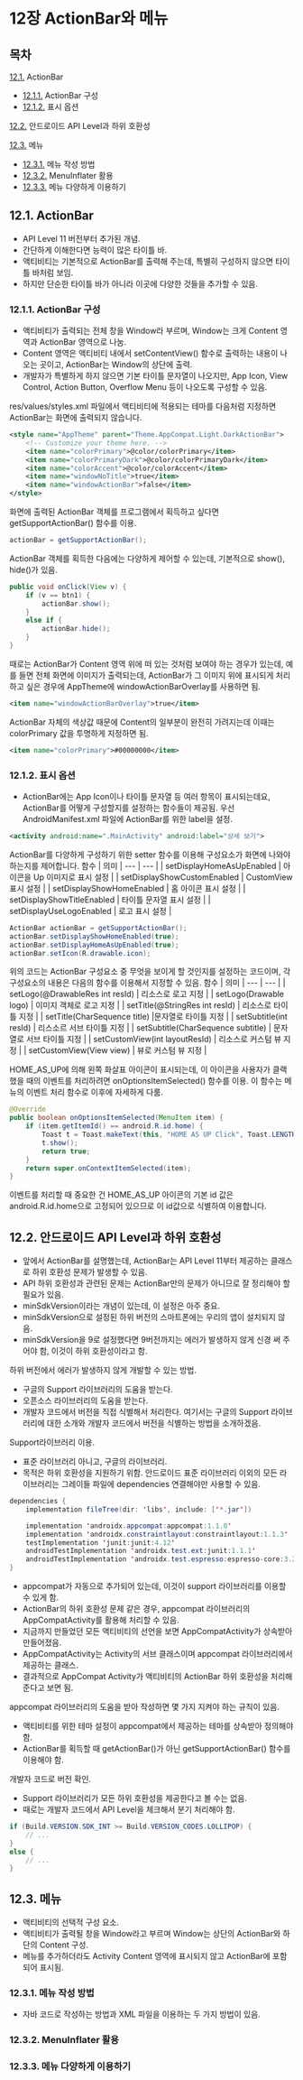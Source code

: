 # 12장 ActionBar와 메뉴
## 목차
[12.1.](#121-ActionBar) ActionBar
  - [12.1.1.](#1211-ActionBar-구성) ActionBar 구성
  - [12.1.2.](#1212-표시-옵션) 표시 옵션
  
[12.2.](#122-안드로이드-API-Level과-하위-호환성) 안드로이드 API Level과 하위 호환성
  
[12.3.](#123-메뉴) 메뉴
  - [12.3.1.](#1231-메뉴-작성-방법) 메뉴 작성 방법
  - [12.3.2.](#1232-MenuInflater-활용) MenuInflater 활용
  - [12.3.3.](#1233-메뉴-다양하게-이용하기) 메뉴 다양하게 이용하기


## 12.1. ActionBar
- API Level 11 버전부터 추가된 개념.
- 간단하게 이해한다면 능력이 많은 타이틀 바.
- 액티비티는 기본적으로 ActionBar를 출력해 주는데, 특별히 구성하지 않으면 타이틀 바처럼 보임.
- 하지만 단순한 타이틀 바가 아니라 이곳에 다양한 것들을 추가할 수 있음.

### 12.1.1. ActionBar 구성
- 액티비티가 출력되는 전체 창을 Window라 부르며, Window는 크게 Content 영역과 ActionBar 영역으로 나눔.
- Content 영역은 액티비티 내에서 setContentView() 함수로 출력하는 내용이 나오는 곳이고, ActionBar는 Window의 상단에 출력.
- 개발자가 특별하게 하지 않으면 기본 타이틀 문자열이 나오지만, App Icon, View Control, Action Button, Overflow Menu 등이 나오도록 구성할 수 있음.


res/values/styles.xml 파일에서 액티비티에 적용되는 테마를 다음처럼 지정하면 ActionBar는 화면에 출력되지 않습니다.
```xml
<style name="AppTheme" parent="Theme.AppCompat.Light.DarkActionBar">
    <!-- Customize your theme here. -->
    <item name="colorPrimary">@color/colorPrimary</item>
    <item name="colorPrimaryDark">@color/colorPrimaryDark</item>
    <item name="colorAccent">@color/colorAccent</item>
    <item name="windowNoTitle">true</item>
    <item name="windowActionBar">false</item>
</style>
```


화면에 출력된 ActionBar 객체를 프로그램에서 획득하고 싶다면 getSupportActionBar() 함수를 이용.
```java
actionBar = getSupportActionBar();
```
ActionBar 객체를 획득한 다음에는 다양하게 제어할 수 있는데, 기본적으로 show(), hide()가 있음.
```java
public void onClick(View v) {
    if (v == btn1) {
        actionBar.show();
    }
    else if {
        actionBar.hide();
    }
}
```
때로는 ActionBar가 Content 영역 위에 떠 있는 것처럼 보여야 하는 경우가 있는데, 예를 들면 전체 화면에 이미지가 출력되는데, ActionBar가 그 이미지 위에 표시되게 처리하고 싶은 경우에 AppTheme에 windowActionBarOverlay를 사용하면 됨.
```xml
<item name="windowActionBarOverlay">true</item>
```
ActionBar 자체의 색상값 때문에 Content의 일부분이 완전히 가려지는데 이때는 colorPrimary 값을 투명하게 지정하면 됨.
```xml
<item name="colorPrimary">#00000000</item>
```

### 12.1.2. 표시 옵션
- ActionBar에는 App Icon이나 타이틀 문자열 등 여러 항목이 표시되는데요, ActionBar를 어떻게 구성할지를 설정하는 함수들이 제공됨.
우선 AndroidManifest.xml 파일에 ActionBar를 위한 label을 설정.
```xml
<activity android:name=".MainActivity" android:label="상세 보기">
```

ActionBar를 다양하게 구성하기 위한 setter 함수를 이용해 구성요소가 화면에 나와야 하는지를 제어합니다.
함수 | 의미
| --- | --- |
| setDisplayHomeAsUpEnabled | 아이콘을 Up 이미지로 표시 설정 |
| setDisplayShowCustomEnabled | CustomView 표시 설정 |
| setDisplayShowHomeEnabled | 홈 아이콘 표시 설정 |
| setDisplayShowTitleEnabled | 타이틀 문자열 표시 설정 |
| setDisplayUseLogoEnabled | 로고 표시 설정 |
```java
ActionBar actionBar = getSupportActionBar();
actionBar.setDisplayShowHomeEnabled(true);
actionBar.setDisplayHomeAsUpEnabled(true);
actionBar.setIcon(R.drawable.icon);
```
위의 코드는 ActionBar 구성요소 중 무엇을 보이게 할 것인지를 설정하는 코드이며, 각 구성요소의 내용은 다음의 함수를 이용해서 지정할 수 있음.
함수 | 의미
| --- | --- |
| setLogo(@DrawableRes int resId) | 리소스로 로고 지정 |
| setLogo(Drawable logo) | 이미지 객체로 로고 지정 |
| setTitle(@StringRes int resId) | 리소스로 타이틀 지정 |
| setTitle(CharSequence title) |문자열로 타이틀 지정 |
| setSubtitle(int resId) | 리스소르 서브 타이틀 지정 |
| setSubtitle(CharSequence subtitle) | 문자열로 서브 타이틀 지정 |
| setCustomView(int layoutResId) | 리소스로 커스텀 뷰 지정 |
| setCustomView(View view) | 뷰로 커스텀 뷰 지정 |


HOME_AS_UP에 의해 왼쪽 화살표 아이콘이 표시되는데, 이 아이콘을 사용자가 클랙했을 때의 이벤트를 처리하려면 onOptionsItemSelected() 함수를 이용. 이 함수는 메뉴의 이벤트 처리 함수로 이후에 자세하게 다룸.
```java
@Override
public boolean onOptionsItemSelected(MenuItem item) {
    if (item.getItemId() == android.R.id.home) {
        Toast t = Toast.makeText(this, "HOME AS UP Click", Toast.LENGTH_SHORT);
        t.show();
        return true;
    }
    return super.onContextItemSelected(item);
}
```
이벤트를 처리할 때 중요한 건 HOME_AS_UP 아이콘의 기본 id 값은 android.R.id.home으로 고정되어 있으므로 이 id값으로 식별하여 이용합니다.


## 12.2. 안드로이드 API Level과 하위 호환성
- 앞에서 ActionBar를 설명했는데, ActionBar는 API Level 11부터 제공하는 클래스로 하위 호환성 문제가 발생할 수 있음.
- API 하위 호환성과 관련된 문제는 ActionBar만의 문제가 아니므로 잘 정리해야 할 필요가 있음.
- minSdkVersion이라는 개념이 있는데, 이 설정은 아주 중요.
- minSdkVersion으로 설정된 하위 버전의 스마트폰에는 우리의 앱이 설치되지 않음.
- minSdkVersion을 9로 설정했다면 9버전까지는 에러가 발생하지 않게 신경 써 주어야 함, 이것이 하위 호환성이라고 함.

하위 버전에서 에러가 발생하지 않게 개발할 수 있는 방법.
- 구글의 Support 라이브러리의 도움을 받는다.
- 오픈소스 라이브러리의 도움을 받는다.
- 개발자 코드에서 버전을 직접 식별해서 처리한다.
여기서는 구글의 Support 라이브러리에 대한 소개와 개발자 코드에서 버전을 식별하는 방법을 소개하겠음.


Support라이브러리 이용.
- 표준 라이브러리 아니고, 구글의 라이브러리.
- 목적은 하위 호환성을 지원하기 위함.
안드로이드 표준 라이브러리 이외의 모든 라이브러리는 그레이들 파일에 dependencies 연결해야만 사용할 수 있음.
```java
dependencies {
    implementation fileTree(dir: 'libs', include: ['*.jar'])

    implementation 'androidx.appcompat:appcompat:1.1.0'
    implementation 'androidx.constraintlayout:constraintlayout:1.1.3'
    testImplementation 'junit:junit:4.12'
    androidTestImplementation 'androidx.test.ext:junit:1.1.1'
    androidTestImplementation 'androidx.test.espresso:espresso-core:3.2.0'
}
```
- appcompat가 자동으로 추가되어 있는데, 이것이 support 라이브러리를 이용할 수 있게 함.
- ActionBar의 하위 호환성 문제 같은 경우, appcompat 라이브러리의 AppCompatActivity를 활용해 처리할 수 있음.
- 지금까지 만들었던 모든 액티비티의 선언을 보면 AppCompatActivity가 상속받아 만들어졌음.
- AppCompatActivity는 Activity의 서브 클래스이며 appcompat 라이브러리에서 제공하는 클래스.
- 결과적으로 AppCompat Activity가 액티비티의 ActionBar 하위 호환성을 처리해 준다고 보면 됨.

appcompat 라이브러리의 도움을 받아 작성하면 몇 가지 지켜야 하는 규칙이 있음.
- 액티비티를 위한 테마 설정이 appcompat에서 제공하는 테마를 상속받아 정의해야 함.
- ActionBar를 획득할 때 getActionBar()가 아닌 getSupportActionBar() 함수를 이용해야 함.

개발자 코드로 버전 확인.
- Support 라이브러리가 모든 하위 호환성을 제공한다고 볼 수는 없음.
- 때로는 개발자 코드에서 API Level을 체크해서 분기 처리해야 함.
```java
if (Build.VERSION.SDK_INT >= Build.VERSION_CODES.LOLLIPOP) {
    // ...
}
else {
    // ...
}
```


## 12.3. 메뉴
- 액티비티의 선택적 구성 요소.
- 액티비티가 출력될 창을 Window라고 부르며 Window는 상단의 ActionBar와 하단의 Content 구성.
- 메뉴를 추가하더라도 Activity Content 영역에 표시되지 않고 ActionBar에 포함되어 표시됨.

### 12.3.1. 메뉴 작성 방법
- 자바 코드로 작성하는 방법과 XML 파일을 이용하는 두 가지 방법이 있음.

### 12.3.2. MenuInflater 활용
### 12.3.3. 메뉴 다양하게 이용하기
